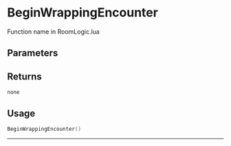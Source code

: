 # BeginWrappingEncounter

Function name in RoomLogic.lua

## Parameters

## Returns

`none`

## Usage

```lua
BeginWrappingEncounter()
```

---

